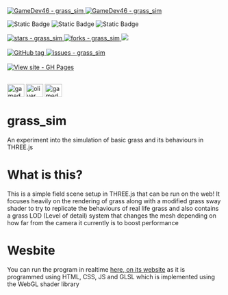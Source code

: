<a href="https://github.com/GameDev46" title="Go to GitHub repo">
    <img src="https://img.shields.io/static/v1?label=GameDev46&message=Profile&color=Green&logo=github&style=for-the-badge&labelColor=1f1f22" alt="GameDev46 - grass_sim">
    <img src="https://img.shields.io/badge/Version-1.1.7-green?style=for-the-badge&labelColor=1f1f22&color=Green" alt="GameDev46 - grass_sim">
</a>


![Static Badge](https://img.shields.io/badge/-HTML5-1f1f22?style=for-the-badge&logo=HTML5)
![Static Badge](https://img.shields.io/badge/-CSS-1f1f22?style=for-the-badge&logo=CSS3&logoColor=6060ef)
![Static Badge](https://img.shields.io/badge/-JavaScript-1f1f22?style=for-the-badge&logo=JavaScript)
    
<a href="https://github.com/GameDev46/grass_sim/stargazers">
    <img src="https://img.shields.io/github/stars/GameDev46/grass_sim?style=for-the-badge&labelColor=1f1f22" alt="stars - grass_sim">
</a>
<a href="https://github.com/GameDev46/grass_sim/forks">
    <img src="https://img.shields.io/github/forks/GameDev46/grass_sim?style=for-the-badge&labelColor=1f1f22" alt="forks - grass_sim">
</a>
<a href="https://github.com/GameDev46/grass_sim/issues">
    <img src="https://img.shields.io/github/issues/GameDev46/grass_sim?style=for-the-badge&labelColor=1f1f22&color=blue"/>
 </a>

<br>
<br>

<a href="https://github.com/GameDev46/grass_sim/releases/">
    <img src="https://img.shields.io/github/tag/GameDev46/grass_sim?include_prereleases=&sort=semver&color=Green&style=for-the-badge&labelColor=1f1f22" alt="GitHub tag">
</a>

<a href="https://github.com/GameDev46/grass_sim/issues">
    <img src="https://img.shields.io/github/issues/GameDev46/grass_sim?style=for-the-badge&labelColor=1f1f22" alt="issues - grass_sim">
</a>

<br>
<br>

<div align="left">
<a href="https://gamedev46.github.io/grass_sim/">
    <img src="https://img.shields.io/badge/View_site-GH_Pages-2ea44f?style=for-the-badge&labelColor=1f1f22" alt="View site - GH Pages">
</a>
</div>

<br>

<p align="left">
<a href="https://twitter.com/gamedev46" target="blank"><img align="center" src="https://raw.githubusercontent.com/rahuldkjain/github-profile-readme-generator/master/src/images/icons/Social/twitter.svg" alt="gamedev46" height="30" width="40" /></a>
<a href="https://instagram.com/oliver_pearce47" target="blank"><img align="center" src="https://raw.githubusercontent.com/rahuldkjain/github-profile-readme-generator/master/src/images/icons/Social/instagram.svg" alt="oliver_pearce47" height="30" width="40" /></a>
<a href="https://www.youtube.com/c/gamedev46" target="blank"><img align="center" src="https://raw.githubusercontent.com/rahuldkjain/github-profile-readme-generator/master/src/images/icons/Social/youtube.svg" alt="gamedev46" height="30" width="40" /></a>
</p>

# grass_sim

An experiment into the simulation of basic grass and its behaviours in THREE.js

# What is this?

This is a simple field scene setup in THREE.js that can be run on the web! It focuses heavily on the rendering of grass along with a modified grass sway shader to try to replicate the behaviours of real life grass and also contains a grass LOD (Level of detail) system that changes the mesh depending on how far from the camera it currently is to boost performance

# Wesbite

You can run the program in realtime [here, on its website](https://gamedev46.github.io/grass_sim) as it is programmed using HTML, CSS, JS and GLSL which is implemented using the WebGL shader library
